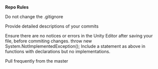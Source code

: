 **Repo Rules**

Do not change the .gitignore

Provide detailed descriptions of your commits

Ensure there are no notices or errors in the Unity Editor after saving your file, before commiting changes.
        throw new System.NotImplementedException();
Include a statement as above in functions with declarations but no implementations.

Pull frequently from the master
